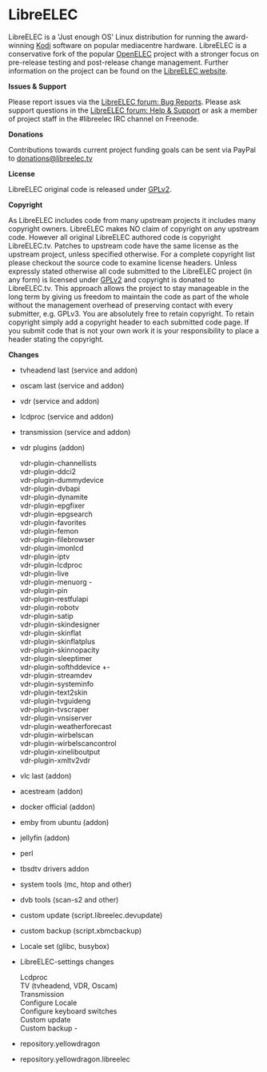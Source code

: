 # LibreELEC

LibreELEC is a 'Just enough OS' Linux distribution for running the award-winning [Kodi](https://kodi.tv) software on popular mediacentre hardware. LibreELEC is a conservative fork of the popular [OpenELEC](http://openelec.tv) project with a stronger focus on pre-release testing and post-release change management. Further information on the project can be found on the [LibreELEC website](https://libreelec.tv).

**Issues & Support**

Please report issues via the [LibreELEC forum: Bug Reports](https://forum.libreelec.tv/forum-35.html). Please ask support questions in the [LibreELEC forum: Help & Support](https://forum.libreelec.tv/forum-3.html) or ask a member of project staff in the #libreelec IRC channel on Freenode.

**Donations**

Contributions towards current project funding goals can be sent via PayPal to donations@libreelec.tv

**License**

LibreELEC original code is released under [GPLv2](https://www.gnu.org/licenses/gpl-2.0.html).

**Copyright**

As LibreELEC includes code from many upstream projects it includes many copyright owners. LibreELEC makes NO claim of copyright on any upstream code. However all original LibreELEC authored code is copyright LibreELEC.tv. Patches to upstream code have the same license as the upstream project, unless specified otherwise. For a complete copyright list please checkout the source code to examine license headers. Unless expressly stated otherwise all code submitted to the LibreELEC project (in any form) is licensed under [GPLv2](https://www.gnu.org/licenses/gpl-2.0.html) and copyright is donated to LibreELEC.tv. This approach allows the project to stay manageable in the long term by giving us freedom to maintain the code as part of the whole without the management overhead of preserving contact with every submitter, e.g. GPLv3. You are absolutely free to retain copyright. To retain copyright simply add a copyright header to each submitted code page. If you submit code that is not your own work it is your responsibility to place a header stating the copyright.

**Changes**

* tvheadend last (service and addon)
* oscam last (service and addon)
* vdr (service and addon)
* lcdproc (service and addon)
* transmission (service and addon)
* vdr plugins (addon)

  vdr-plugin-channellists</br>
  vdr-plugin-ddci2</br>
  vdr-plugin-dummydevice</br>
  vdr-plugin-dvbapi</br>
  vdr-plugin-dynamite</br>
  vdr-plugin-epgfixer</br>
  vdr-plugin-epgsearch</br>
  vdr-plugin-favorites</br>
  vdr-plugin-femon</br>
  vdr-plugin-filebrowser</br>
  vdr-plugin-imonlcd</br>
  vdr-plugin-iptv</br>
  vdr-plugin-lcdproc</br>
  vdr-plugin-live</br>
  vdr-plugin-menuorg - </br>
  vdr-plugin-pin</br>
  vdr-plugin-restfulapi</br>
  vdr-plugin-robotv</br>
  vdr-plugin-satip</br>
  vdr-plugin-skindesigner</br>
  vdr-plugin-skinflat</br>
  vdr-plugin-skinflatplus</br>
  vdr-plugin-skinnopacity</br>
  vdr-plugin-sleeptimer</br>
  vdr-plugin-softhddevice +- </br>
  vdr-plugin-streamdev</br>
  vdr-plugin-systeminfo</br>
  vdr-plugin-text2skin</br>
  vdr-plugin-tvguideng</br>
  vdr-plugin-tvscraper</br>
  vdr-plugin-vnsiserver</br>
  vdr-plugin-weatherforecast</br>
  vdr-plugin-wirbelscan</br>
  vdr-plugin-wirbelscancontrol</br>
  vdr-plugin-xineliboutput</br>
  vdr-plugin-xmltv2vdr</br>
* vlc last (addon)
* acestream (addon)
* docker official (addon)
* emby from ubuntu (addon)
* jellyfin (addon)
* perl
* tbsdtv drivers addon
* system tools (mc, htop and other)
* dvb tools (scan-s2 and other)
* custom update (script.libreelec.devupdate)
* custom backup (script.xbmcbackup)
* Locale set (glibc, busybox)
* LibreELEC-settings changes

  Lcdproc</br>
  TV (tvheadend, VDR, Oscam)</br>
  Transmission</br>
  Configure Locale</br>
  Configure keyboard switches</br>
  Custom update</br>
  Custom backup - </br>
* repository.yellowdragon
* repository.yellowdragon.libreelec

